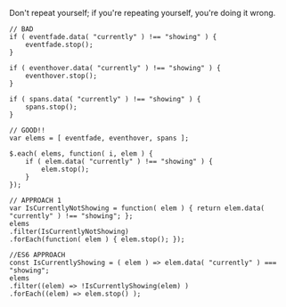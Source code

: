 <script>{
	"title": "Keep Things DRY",
	"level": "beginner",
	"source": "http://jqfundamentals.com/legacy",
	"attribution": [ "jQuery Fundamentals" ]
}</script>

Don't repeat yourself; if you're repeating yourself, you're doing it wrong.

```
// BAD
if ( eventfade.data( "currently" ) !== "showing" ) {
	eventfade.stop();
}

if ( eventhover.data( "currently" ) !== "showing" ) {
	eventhover.stop();
}

if ( spans.data( "currently" ) !== "showing" ) {
	spans.stop();
}

// GOOD!!
var elems = [ eventfade, eventhover, spans ];

$.each( elems, function( i, elem ) {
	if ( elem.data( "currently" ) !== "showing" ) {
		elem.stop();
	}
});

// APPROACH 1
var IsCurrentlyNotShowing = function( elem ) { return elem.data( "currently" ) !== "showing"; };
elems
.filter(IsCurrentlyNotShowing)
.forEach(function( elem ) { elem.stop(); });

//ES6 APPROACH
const IsCurrentlyShowing = ( elem ) => elem.data( "currently" ) === "showing";
elems
.filter((elem) => !IsCurrentlyShowing(elem) )
.forEach((elem) => elem.stop() );
```
